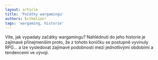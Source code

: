 ```yaml
---
layout: article
title: 'Počátky wargamingu'
authors: Ecthelion²
tags: 'wargaming, historie'
---
```


Víte, jak vypadaly začátky wargamingu?
Nahlédnutí do jeho historie je zajímavé
přinejmenším proto, že z tohoto koníčku
se postupně vyvinuly RPG... a lze vysledovat
zajímavé podobnosti mezi jednotlivými
obdobími a tendencemi ve vývoji.
